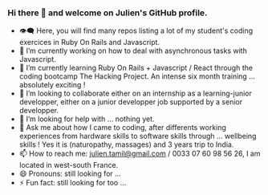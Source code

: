 ### Hi there 👋 and welcome on Julien's GitHub profile.

<!--
**Ju777/Ju777** is a ✨ _special_ ✨ repository because its `README.md` (this file) appears on your GitHub profile.

Here are some ideas to get you started: -->
- 👁️‍🗨️ Here, you will find many repos listing a lot of my student's coding exercices in Ruby On Rails and Javascript.
- 🔭 I’m currently working on how to deal with asynchronous tasks with Javascript.
- 🌱 I’m currently learning Ruby On Rails + Javascript / React through the coding bootcamp The Hacking Project. An intense six month training ... absolutely exciting ! 
- 👯 I’m looking to collaborate either on an internship as a learning-junior developper, either on a junior developper job supported by a senior developper.
- 🤔 I’m looking for help with ... nothing yet.
- 💬 Ask me about how I came to coding, after differents working experiences from hardware skills to software skills through ... wellbeing skills ! Yes it is (naturopathy, massages) and 3 years trip to India.
- 📫 How to reach me: julien.tamil@gmail.com / 0033 07 60 98 56 26, I am located in west-south France.
- 😄 Pronouns: still looking for ...
- ⚡ Fun fact: still looking for too ...



